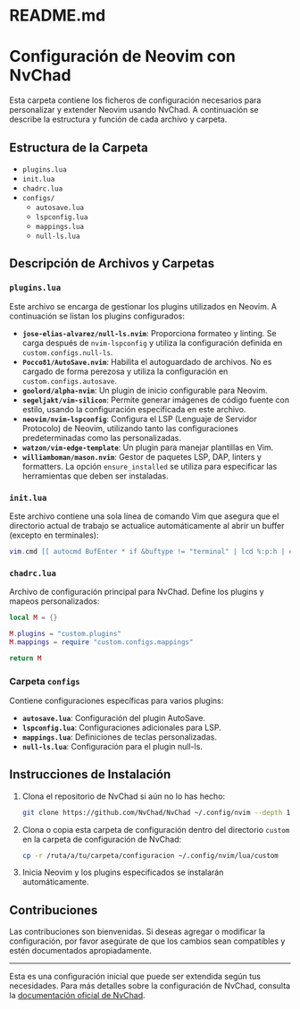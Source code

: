 # README.md

# Configuración de Neovim con NvChad

Esta carpeta contiene los ficheros de configuración necesarios para personalizar y extender Neovim usando NvChad. A continuación se describe la estructura y función de cada archivo y carpeta.

## Estructura de la Carpeta

- `plugins.lua`
- `init.lua`
- `chadrc.lua`
- `configs/`
  - `autosave.lua`
  - `lspconfig.lua`
  - `mappings.lua`
  - `null-ls.lua`

## Descripción de Archivos y Carpetas

### `plugins.lua`

Este archivo se encarga de gestionar los plugins utilizados en Neovim. A continuación se listan los plugins configurados:

- **`jose-elias-alvarez/null-ls.nvim`**: Proporciona formateo y linting. Se carga después de `nvim-lspconfig` y utiliza la configuración definida en `custom.configs.null-ls`.
- **`Pocco81/AutoSave.nvim`**: Habilita el autoguardado de archivos. No es cargado de forma perezosa y utiliza la configuración en `custom.configs.autosave`.
- **`goolord/alpha-nvim`**: Un plugin de inicio configurable para Neovim.
- **`segeljakt/vim-silicon`**: Permite generar imágenes de código fuente con estilo, usando la configuración especificada en este archivo.
- **`neovim/nvim-lspconfig`**: Configura el LSP (Lenguaje de Servidor Protocolo) de Neovim, utilizando tanto las configuraciones predeterminadas como las personalizadas.
- **`watzon/vim-edge-template`**: Un plugin para manejar plantillas en Vim.
- **`williamboman/mason.nvim`**: Gestor de paquetes LSP, DAP, linters y formatters. La opción `ensure_installed` se utiliza para especificar las herramientas que deben ser instaladas.

### `init.lua`

Este archivo contiene una sola línea de comando Vim que asegura que el directorio actual de trabajo se actualice automáticamente al abrir un buffer (excepto en terminales):

```lua
vim.cmd [[ autocmd BufEnter * if &buftype != "terminal" | lcd %:p:h | endif ]]
```

### `chadrc.lua`

Archivo de configuración principal para NvChad. Define los plugins y mapeos personalizados:

```lua
local M = {}

M.plugins = "custom.plugins"
M.mappings = require "custom.configs.mappings"

return M
```

### Carpeta `configs`

Contiene configuraciones específicas para varios plugins:

- **`autosave.lua`**: Configuración del plugin AutoSave.
- **`lspconfig.lua`**: Configuraciones adicionales para LSP.
- **`mappings.lua`**: Definiciones de teclas personalizadas.
- **`null-ls.lua`**: Configuración para el plugin null-ls.

## Instrucciones de Instalación

1. Clona el repositorio de NvChad si aún no lo has hecho:
    ```sh
    git clone https://github.com/NvChad/NvChad ~/.config/nvim --depth 1
    ```

2. Clona o copia esta carpeta de configuración dentro del directorio `custom` en la carpeta de configuración de NvChad:
    ```sh
    cp -r /ruta/a/tu/carpeta/configuracion ~/.config/nvim/lua/custom
    ```

3. Inicia Neovim y los plugins especificados se instalarán automáticamente.

## Contribuciones

Las contribuciones son bienvenidas. Si deseas agregar o modificar la configuración, por favor asegúrate de que los cambios sean compatibles y estén documentados apropiadamente.

---

Esta es una configuración inicial que puede ser extendida según tus necesidades. Para más detalles sobre la configuración de NvChad, consulta la [documentación oficial de NvChad](https://nvchad.com/docs/quickstart/install).
